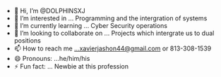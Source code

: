 - 👋 Hi, I’m @DOLPHINSXJ
- 👀 I’m interested in ... Programming and the intergration of systems
- 🌱 I’m currently learning ... Cyber Security operations
- 💞️ I’m looking to collaborate on ... Projects which intergrate us to dual positions
- 📫 How to reach me ...xavierjashon44@gmail.com or 813-308-1539
- 😄 Pronouns: ...he/him/his
- ⚡ Fun fact: ... Newbie at this profession

<!---
DOLPHINSXJ/DOLPHINSXJ is a ✨ special ✨ repository because its `README.md` (this file) appears on your GitHub profile.
You can click the Preview link to take a look at your changes.
--->
